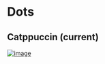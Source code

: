 # Dots
## Catppuccin (current)
[![image](https://user-images.githubusercontent.com/65696362/161399873-e3ada495-cee8-4610-b541-2161edf94f59.png)](catppuccin)
